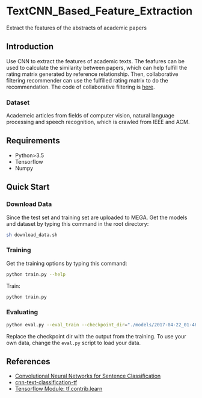 # TextCNN_Based_Feature_Extraction
Extract the features of the abstracts of academic papers

## Introduction
Use CNN to extract the features of academic texts. The feafures can be used to calculate the similarity between papers, which can help fulfill the rating matrix generated by reference relationship. Then, collaborative filtering recommender can use the fulfilled rating matrix to do the recommendation. The code of collaborative filtering is [here](https://github.com/riceroll/Collaborative_Filtering_Recommender).

### Dataset
Academeic articles from fields of computer vision, natural language processing and speech recognition, which is crawled from IEEE and ACM.

## Requirements

- Python>3.5
- Tensorflow
- Numpy

## Quick Start
### Download Data
Since the test set and training set are uploaded to MEGA.
Get the models and dataset by typing this command in the root directory:
```bash
sh download_data.sh
```

### Training
Get the training options by typing this command:
```bash
python train.py --help
```

Train:
```bash
python train.py
```

### Evaluating
```bash
python eval.py --eval_train --checkpoint_dir="./models/2017-04-22_01-46-18/checkpoints/" --checkpoint_file="./models/2017-04-22_01-46-18/checkpoints/model-900"
```

Replace the checkpoint dir with the output from the training. To use your own data, change the `eval.py` script to load your data.



## References

- [Convolutional Neural Networks for Sentence Classification](http://arxiv.org/abs/1408.5882)
- [cnn-text-classification-tf](https://github.com/dennybritz/cnn-text-classification-tf)
- [Tensorflow Module: tf.contrib.learn](https://www.tensorflow.org/api_docs/python/tf/contrib/learn)
